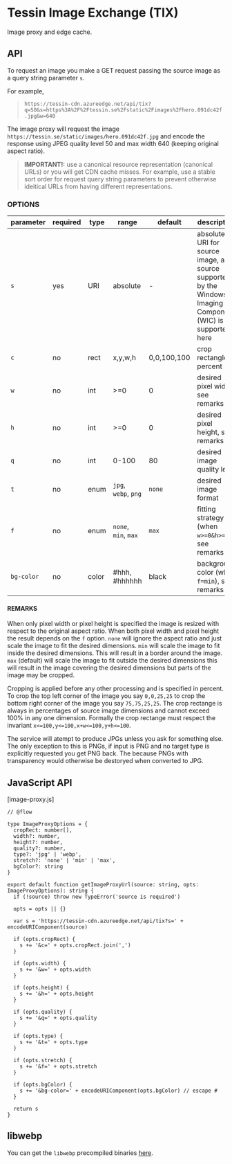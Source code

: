 # Tessin Image Exchange (TIX)

Image proxy and edge cache.

## API

To request an image you make a GET request passing the source image as a query string parameter `s`.

For example,

> `https://tessin-cdn.azureedge.net/api/tix?q=50&s=https%3A%2F%2Ftessin.se%2Fstatic%2Fimages%2Fhero.091dc42f.jpg&w=640`

The image proxy will request the image `https://tessin.se/static/images/hero.091dc42f.jpg` and encode the response using JPEG quality level 50 and max width 640 (keeping original aspect ratio).

> **IMPORTANT!:** use a canonical resource representation (canonical URLs) or you will get CDN cache misses. For example, use a stable sort order for request query string parameters to prevent otherwise ideitical URLs from having different representations.

### OPTIONS

| parameter  | required | type  | range                | default     | description                                                                                                  |
| ---------- | -------- | ----- | -------------------- | ----------- | ------------------------------------------------------------------------------------------------------------ |
| `s`        | yes      | URI   | absolute             | -           | absolute URI for source image, any source supported by the Windows Imaging Component (WIC) is supported here |
| `c`        | no       | rect  | x,y,w,h              | 0,0,100,100 | crop rectangle in percent                                                                                    |
| `w`        | no       | int   | >=0                  | 0           | desired pixel width, see remarks                                                                             |
| `h`        | no       | int   | >=0                  | 0           | desired pixel height, see remarks                                                                            |
| `q`        | no       | int   | 0-100                | 80          | desired image quality level                                                                                  |
| `t`        | no       | enum  | `jpg`, `webp`, `png`        | `none`       | desired image format                                                                                         |
| `f`        | no       | enum  | `none`, `min`, `max` | `max`       | fitting strategy (when `w>=0&h>=0`), see remarks                                                             |
| `bg-color` | no       | color | #hhh, #hhhhhh        | black       | background color (when `f=min`), see remarks                                                                 |

#### REMARKS

When only pixel width or pixel height is specified the image is resized with respect to the original aspect ratio. When both pixel width and pixel height the result depends on the `f` option. `none` will ignore the aspect ratio and just scale the image to fit the desired dimensions. `min` will scale the image to fit inside the desired dimensions. This will result in a border around the image. `max` (default) will scale the image to fit outside the desired dimensions this will result in the image covering the desired dimensions but parts of the image may be cropped.

Cropping is applied before any other processing and is specified in percent. To crop the top left corner of the image you say `0,0,25,25` to crop the bottom right corner of the image you say `75,75,25,25`. The crop rectange is always in percentages of source image dimensions and cannot exceed 100% in any one dimension. Formally the crop rectange must respect the invariant `x<=100,y<=100,x+w<=100,y+h<=100`.

The service will atempt to produce JPGs unless you ask for something else. The only exception to this is PNGs, if input is PNG and no target type is explicitly requested you get PNG back. The because PNGs with transparency would otherwise be destoryed when converted to JPG.

## JavaScript API

[image-proxy.js]

```
// @flow

type ImageProxyOptions = {
  cropRect: number[],
  width?: number,
  height?: number,
  quality?: number,
  type?: 'jpg' | 'webp',
  stretch?: 'none' | 'min' | 'max',
  bgColor?: string
}

export default function getImageProxyUrl(source: string, opts: ImageProxyOptions): string {
  if (!source) throw new TypeError('source is required')

  opts = opts || {}

  var s = 'https://tessin-cdn.azureedge.net/api/tix?s=' + encodeURIComponent(source)

  if (opts.cropRect) {
    s += '&c=' + opts.cropRect.join(',')
  }

  if (opts.width) {
    s += '&w=' + opts.width
  }

  if (opts.height) {
    s += '&h=' + opts.height
  }

  if (opts.quality) {
    s += '&q=' + opts.quality
  }

  if (opts.type) {
    s += '&t=' + opts.type
  }

  if (opts.stretch) {
    s += '&f=' + opts.stretch
  }

  if (opts.bgColor) {
    s += '&bg-color=' + encodeURIComponent(opts.bgColor) // escape #
  }

  return s
}
```

## libwebp

You can get the `libwebp` precompiled binaries [here](https://storage.googleapis.com/downloads.webmproject.org/releases/webp/index.html).
